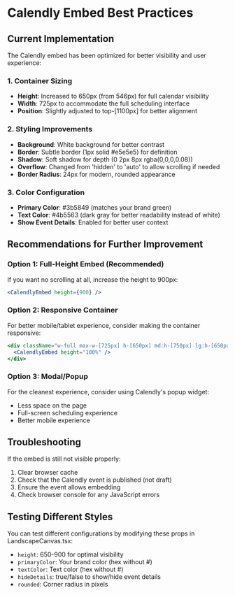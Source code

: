 # Calendly Embed Best Practices

## Current Implementation

The Calendly embed has been optimized for better visibility and user experience:

### 1. **Container Sizing**
- **Height**: Increased to 650px (from 546px) for full calendar visibility
- **Width**: 725px to accommodate the full scheduling interface
- **Position**: Slightly adjusted to top-[1100px] for better alignment

### 2. **Styling Improvements**
- **Background**: White background for better contrast
- **Border**: Subtle border (1px solid #e5e5e5) for definition
- **Shadow**: Soft shadow for depth (0 2px 8px rgba(0,0,0,0.08))
- **Overflow**: Changed from 'hidden' to 'auto' to allow scrolling if needed
- **Border Radius**: 24px for modern, rounded appearance

### 3. **Color Configuration**
- **Primary Color**: #3b5849 (matches your brand green)
- **Text Color**: #4b5563 (dark gray for better readability instead of white)
- **Show Event Details**: Enabled for better user context

## Recommendations for Further Improvement

### Option 1: Full-Height Embed (Recommended)
If you want no scrolling at all, increase the height to 900px:
```jsx
<CalendlyEmbed height={900} />
```

### Option 2: Responsive Container
For better mobile/tablet experience, consider making the container responsive:
```jsx
<div className="w-full max-w-[725px] h-[650px] md:h-[750px] lg:h-[650px]">
  <CalendlyEmbed height="100%" />
</div>
```

### Option 3: Modal/Popup
For the cleanest experience, consider using Calendly's popup widget:
- Less space on the page
- Full-screen scheduling experience
- Better mobile experience

## Troubleshooting

If the embed is still not visible properly:
1. Clear browser cache
2. Check that the Calendly event is published (not draft)
3. Ensure the event allows embedding
4. Check browser console for any JavaScript errors

## Testing Different Styles

You can test different configurations by modifying these props in LandscapeCanvas.tsx:
- `height`: 650-900 for optimal visibility
- `primaryColor`: Your brand color (hex without #)
- `textColor`: Text color (hex without #)
- `hideDetails`: true/false to show/hide event details
- `rounded`: Corner radius in pixels
